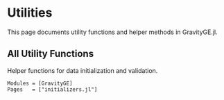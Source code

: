 # Utilities

This page documents utility functions and helper methods in GravityGE.jl.

## All Utility Functions

Helper functions for data initialization and validation.

```@autodocs
Modules = [GravityGE]
Pages   = ["initializers.jl"]
```

